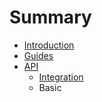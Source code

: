 # Summary

* [Introduction](README.md)
* [Guides](guidesmd.md)
* [API](api.md)
   * [Integration](api/integrationmd.md)
   * Basic

